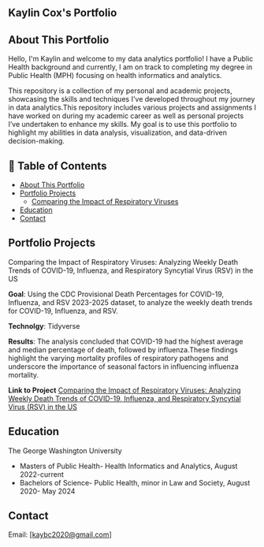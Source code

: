 ## Kaylin Cox's Portfolio

## About This Portfolio 
Hello, I'm Kaylin and welcome to my data analytics portfolio! I have a Public Health background and currently, I am on track to completing my degree in Public Health (MPH) focusing on health informatics and analytics.  

This repository is a collection of my personal and academic projects, showcasing the skills and techniques I've developed throughout my journey in data analytics.This repository includes various projects and assignments I have worked on during my academic career as well as personal projects I’ve undertaken to enhance my skills. My goal is to use this portfolio to highlight my abilities in data analysis, visualization, and data-driven decision-making.

## 📑 Table of Contents
- [About This Portfolio](#about-this-portfolio)
- [Portfolio Projects](#portfolio-projects)
  - [Comparing the Impact of Respiratory Viruses](#comparing-the-impact-of-respiratory-viruses)
- [Education](#education)
- [Contact](#contact)

## Portfolio Projects 
Comparing the Impact of Respiratory Viruses: Analyzing Weekly Death Trends of COVID-19, Influenza, and Respiratory Syncytial Virus (RSV) in the US

**Goal**: 
  Using the CDC Provisional Death Percentages for COVID-19, Influenza, and RSV 2023-2025 dataset, to analyze the weekly death trends for COVID-19, Influenza, and RSV. 

**Technolgy**:
  Tidyverse   

**Results**:
  The analysis concluded that COVID-19 had the highest average and median percentage of death, followed by influenza.These findings highlight the varying mortality profiles of respiratory pathogens and underscore the importance of seasonal factors in influencing influenza mortality. 
  
**Link to Project** 
  [Comparing the Impact of Respiratory Viruses: Analyzing Weekly Death Trends of COVID-19, Influenza, and Respiratory Syncytial Virus (RSV) in the 
US](https://github.com/kcox01/kcox-portfolio/blob/main/RAfinalproject.pdf)


## Education 
The George Washington University 
- Masters of Public Health- Health Informatics and Analytics, August 2022-current 
- Bachelors of Science- Public Health, minor in Law and Society, August 2020- May 2024 

## Contact 
Email: [kaybc2020@gmail.com] 




  
  
